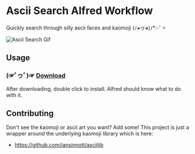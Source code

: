 # Ascii Search Alfred Workflow

Quickly search through silly ascii faces and kaomoji (ﾉ◕ヮ◕)ﾉ*:･ﾟ✧

![Ascii Search Gif](https://dropsinn.s3.amazonaws.com/Screen%20Shot%202017-07-15%20at%205.58.31%20PM.png)

## Usage

### (☞ﾟヮﾟ)☞ [Download](https://github.com/iansinnott/asciilib-workflow/releases/download/v1.1.0/AsciiSearch.alfredworkflow)

After downloading, double click to install. Alfred should know what to do with it.

## Contributing

Don't see the kaomoji or ascii art you want? Add some! This project is just a wrapper around the underlying kaomoji library which is here:

* <https://github.com/iansinnott/asciilib>
